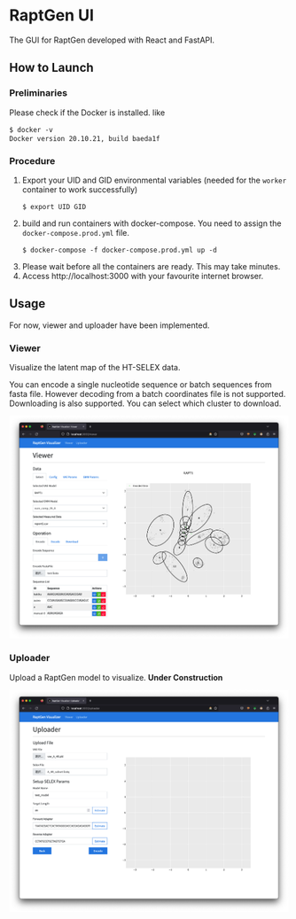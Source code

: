 # RaptGen UI

The GUI for RaptGen developed with React and FastAPI.

## How to Launch

### Preliminaries

Please check if the Docker is installed. like

```shell
$ docker -v
Docker version 20.10.21, build baeda1f
```

### Procedure

1. Export your UID and GID environmental variables (needed for the `worker` container to work successfully)
   ```shell
   $ export UID GID
   ```
2. build and run containers with docker-compose. You need to assign the `docker-compose.prod.yml` file.
   ```shell
   $ docker-compose -f docker-compose.prod.yml up -d
   ```
3. Please wait before all the containers are ready. This may take minutes.
4. Access http://localhost:3000 with your favourite internet browser.

## Usage

For now, viewer and uploader have been implemented.

### Viewer

Visualize the latent map of the HT-SELEX data.

You can encode a single nucleotide sequence or batch sequences from fasta file. However decoding from a batch coordinates file is not supported.
Downloading is also supported. You can select which cluster to download.

![View of Viewer](docs/viewer.png)

### Uploader

Upload a RaptGen model to visualize.
**Under Construction**

![Uploader View](docs/uploader.png)
